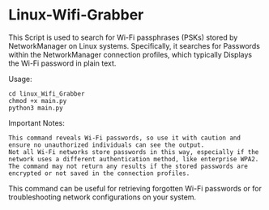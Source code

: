 # Linux-Wifi-Grabber
This Script is used to search for Wi-Fi passphrases (PSKs) stored by NetworkManager on Linux systems. Specifically, it searches for Passwords within the NetworkManager connection profiles, which typically Displays the Wi-Fi password in plain text.

Usage:

    cd linux_Wifi_Grabber
    chmod +x main.py 
    python3 main.py
    
Important Notes:
    
    This command reveals Wi-Fi passwords, so use it with caution and ensure no unauthorized individuals can see the output.
    Not all Wi-Fi networks store passwords in this way, especially if the network uses a different authentication method, like enterprise WPA2.
    The command may not return any results if the stored passwords are encrypted or not saved in the connection profiles.

This command can be useful for retrieving forgotten Wi-Fi passwords or for troubleshooting network configurations on your system.
